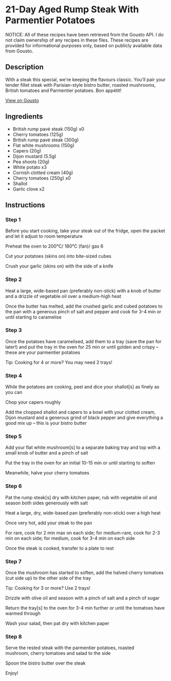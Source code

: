 # 21-Day Aged Rump Steak With Parmentier Potatoes

NOTICE: All of these recipes have been retrieved from the Gousto API. I do not claim ownership of any recipes in these files. These recipes are provided for informational purposes only, based on publicly available data from Gousto.

## Description

With a steak this special, we're keeping the flavours classic. You'll pair your tender fillet steak with Parisian-style bistro butter, roasted mushrooms, British tomatoes and Parmentier potatoes. Bon appétit!

[View on Gousto](https://www.gousto.co.uk/recipes/cookbook/21-day-aged-fillet-parmentier-potatoes-bistro-butter)

## Ingredients

- British rump pavé steak (150g) x0
- Cherry tomatoes (125g)
- British rump pavé steak (300g)
- Flat white mushrooms (150g)
- Capers (20g)
- Dijon mustard (5.5g)
- Pea shoots (20g)
- White potato x3
- Cornish clotted cream (40g)
- Cherry tomatoes (250g) x0
- Shallot
- Garlic clove x2

## Instructions


### Step 1

Before you start cooking, take your steak out of the fridge, open the packet and let it adjust to room temperature

Preheat the oven to 200°C/ 180°C (fan)/ gas 6

Cut your potatoes (skins on) into bite-sized cubes

Crush your garlic (skins on) with the side of a knife


### Step 2

Heat a large, wide-based pan (preferably non-stick) with a knob of butter and a drizzle of vegetable oil over a medium-high heat

Once the butter has melted, add the crushed garlic and cubed potatoes to the pan with a generous pinch of salt and pepper and cook for 3-4 min or until starting to caramelise


### Step 3

Once the potatoes have caramelised, add them to a tray (save the pan for later!) and put the tray in the oven for 25 min or until golden and crispy – these are your parmentier potatoes

Tip: Cooking for 4 or more? You may need 2 trays!


### Step 4

While the potatoes are cooking, peel and dice your shallot[s] as finely as you can

Chop your capers roughly

Add the chopped shallot and capers to a bowl with your clotted cream, Dijon mustard and a generous grind of black pepper and give everything a good mix up – this is your bistro butter


### Step 5

Add your flat white mushroom[s] to a separate baking tray and top with a small knob of butter and a pinch of salt

Put the tray in the oven for an initial 10-15 min or until starting to soften

Meanwhile, halve your cherry tomatoes


### Step 6

Pat the rump steak[s] dry with kitchen paper, rub with vegetable oil and season both sides generously with salt

Heat a large, dry, wide-based pan (preferably non-stick) over a high heat

Once very hot, add your steak to the pan

For rare, cook for 2 min max on each side; for medium-rare, cook for 2-3 min on each side; for medium, cook for 3-4 min on each side

Once the steak is cooked, transfer to a plate to rest


### Step 7

Once the mushroom has started to soften, add the halved cherry tomatoes (cut side up) to the other side of the tray

Tip: Cooking for 3 or more? Use 2 trays!

Drizzle with olive oil and season with a pinch of salt and a pinch of sugar

Return the tray[s] to the oven for 3-4 min further or until the tomatoes have warmed through

Wash your salad, then pat dry with kitchen paper

### Step 8

Serve the rested steak with the parmentier potatoes, roasted mushroom, cherry tomatoes and salad to the side

Spoon the bistro butter over the steak

Enjoy!

